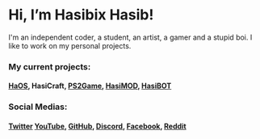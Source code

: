 # Hi, I’m Hasibix Hasib!

I'm an independent coder, a student, an artist, a gamer and a stupid boi. I like to work on my personal projects.

### My current projects:
#### [HaOS](https://github.com/Hasibix-HaOS), HasiCraft, [PS2Game](https://github.com/Hasibix/PS2Game-Client), [HasiMOD](https://github.com/Hasibix/HasiMOD), [HasiBOT](https://github.com/Hasibix/HasiBOT)

### Social Medias:
#### [Twitter](https://twitter.com/hasibix) [YouTube](https://youtube.com/@Hasibix), [GitHub](https://github.com/Hasibix), [Discord](https://discord.gg/TCy8XAmjKE), [Facebook](https://www.facebook.com/profile.php?id=100068620727199), [Reddit](https://www.reddit.com/user/Hasibix)
